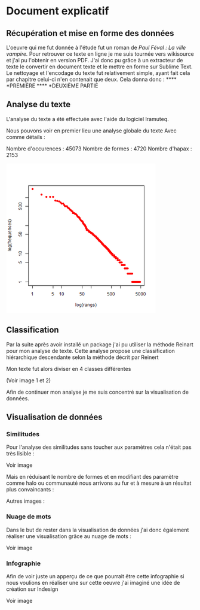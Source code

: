# Document explicatif

## Récupération et mise en forme des données 


L'oeuvre qui me fut donnée à l'étude fut un roman de *Paul Féval : La ville vampire.*
Pour retrouver ce texte en ligne je me suis tournée vers wikisource et j'ai pu l'obtenir en version PDF. J'ai donc pu grâce à un extracteur de texte le convertir en document texte et le mettre en forme sur Sublime Text. 
Le nettoyage et l'encodage du texte fut relativement simple, ayant fait cela par chapitre celui-ci n'en contenait que deux. 
Cela donna donc : 
**** *PREMIÈRE 
 **** *DEUXIÈME PARTIE

## Analyse du texte 

L'analyse du texte a été effectuée avec l'aide du logiciel Iramuteq. 

Nous pouvons voir en premier lieu une analyse globale du texte 
Avec comme détails :

Nombre d'occurences : 45073
Nombre de formes : 4720
Nombre d'hapax : 2153

![Général](zipf.png)

## Classification

Par la suite après avoir installé un package j'ai pu utiliser la méthode Reinart pour mon analyse de texte. 
Cette analyse propose une classification hiérarchique descendante selon la méthode décrit par Reinert

Mon texte fut alors diviser en 4 classes différentes 

(Voir image 1 et 2)

Afin de continuer mon analyse je me suis concentré sur la visualisation de données. 

## Visualisation de données 

### Similitudes 

Pour l'analyse des similitudes sans toucher aux paramètres cela n'était pas très lisible :

Voir image 

Mais en réduisant le nombre de formes et en modifiant des paramètre comme halo ou communauté nous arrivons au fur et à mesure à un résultat plus convaincants :

Autres images :

### Nuage de mots 

Dans le but de rester dans la visualisation de données j'ai donc également réaliser une visualisation grâce au nuage de mots :

Voir image 

### Infographie 

Afin de voir juste un apperçu de ce que pourrait être cette infographie si nous voulions en réaliser une sur cette oeuvre j'ai imaginé une idée de création sur Indesign

Voir image 

